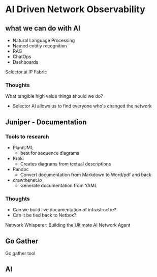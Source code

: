 # AI Driven Network Observability

## what we can do with AI

- Natural Language Processing
- Named entitiy recognition
- RAG
- ChatOps
- Dashboards

Selector.ai
IP Fabric

### Thoughts

What tangible high value things should we do?

- Selector AI allows us to find everyone who's changed the network

## Juniper - Documentation

### Tools to research

- PlantUML
  - best for sequence diagrams
- Kroki
  - Creates diagrams from textual descriptions
- Pandoc
  - Convert documentation from Markdown to Word/pdf and back
- drawthenet.io
  - Generate documentation from YAML

### Thoughts

- Can we build live documentation of infrastructre?
- Can it be tied back to Netbox?

Network Whisperer: Building the Ultimate AI Network Agent

## Go Gather

Go gather tool

## AI

